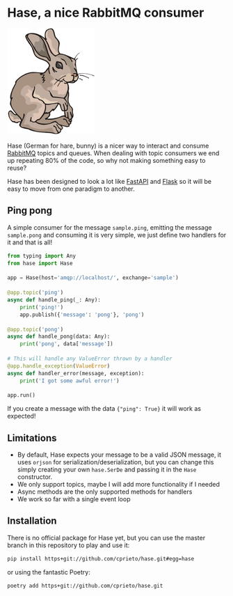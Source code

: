 # Hase, a nice RabbitMQ consumer

![](hare.png)

Hase (German for hare, bunny) is a nicer way to interact and consume [RabbitMQ](https://www.rabbitmq.com/) topics and queues. When dealing with topic consumers we end up repeating 80% of the code, so why not making something easy to reuse?

Hase has been designed to look a lot like [FastAPI](https://fastapi.tiangolo.com/) and [Flask](https://flask.palletsprojects.com/en/1.1.x/) so it will be easy to move from one paradigm to another.

## Ping pong

A simple consumer for the message `sample.ping`, emitting the message `sample.pong` and consuming it is very simple, we just define two handlers for it and that is all!

```python
from typing import Any
from hase import Hase

app = Hase(host='amqp://localhost/', exchange='sample')

@app.topic('ping')
async def handle_ping(_: Any):
    print('ping!')
    app.publish({'message': 'pong'}, 'pong')

@app.topic('pong')
async def handle_pong(data: Any):
    print('pong', data['message'])

# This will handle any ValueError thrown by a handler
@app.handle_exception(ValueError)
async def handler_error(message, exception):
    print('I got some awful error!')
    
app.run()
```

If you create a message with the data `{"ping": True}` it will work as expected!

## Limitations

 - By default, Hase expects your message to be a valid JSON message, it uses `orjson` for serialization/deserialization, but you can change this simply creating your own `hase.SerDe` and passing it in the `Hase` constructor.
 - We only support topics, maybe I will add more functionality if I needed
 - Async methods are the only supported methods for handlers
 - We work so far with a single event loop

## Installation

There is no official package for Hase yet, but you can use the master branch in this repository to play and use it:

```bash
pip install https+git://github.com/cprieto/hase.git#egg=hase
```

or using the fantastic Poetry:

```bash
poetry add https+git://github.com/cprieto/hase.git
```
